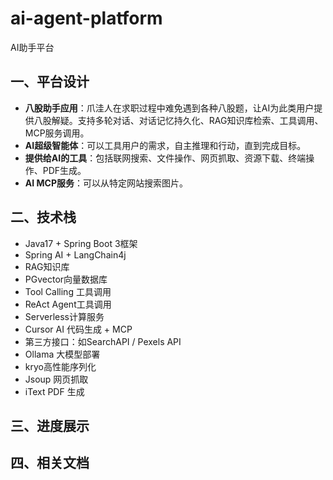 # ai-agent-platform
AI助手平台

## 一、平台设计

* **八股助手应用**：爪洼人在求职过程中难免遇到各种八股题，让AI为此类用户提供八股解疑。支持多轮对话、对话记忆持久化、RAG知识库检索、工具调用、MCP服务调用。
* **AI超级智能体**：可以工具用户的需求，自主推理和行动，直到完成目标。
* **提供给AI的工具**：包括联网搜索、文件操作、网页抓取、资源下载、终端操作、PDF生成。
* **AI MCP服务**：可以从特定网站搜索图片。

## 二、技术栈

* Java17 + Spring Boot 3框架
* Spring AI + LangChain4j
* RAG知识库
* PGvector向量数据库
* Tool Calling 工具调用
* ReAct Agent工具调用
* Serverless计算服务
* Cursor AI 代码生成 + MCP
* 第三方接口：如SearchAPI / Pexels API
* Ollama 大模型部署
* kryo高性能序列化
* Jsoup 网页抓取
* iText PDF 生成

## 三、进度展示



## 四、相关文档



